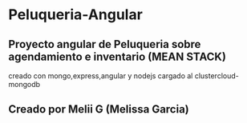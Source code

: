 # Peluqueria-Angular
## Proyecto angular de Peluqueria sobre agendamiento e inventario (MEAN STACK)
creado con mongo,express,angular y nodejs cargado al clustercloud-mongodb
## Creado por Melii G (Melissa Garcia)